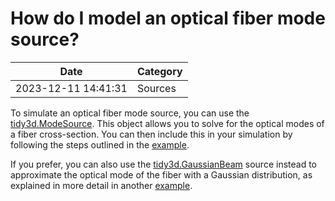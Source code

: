 # How do I model an optical fiber mode source?

| Date       | Category    |
|------------|-------------|
| 2023-12-11 14:41:31 | Sources |


To simulate an optical fiber mode source, you can use the [tidy3d.ModeSource](https://docs.flexcompute.com/projects/tidy3d/en/latest/api/_autosummary/tidy3d.ModeSource.html). This object allows you to solve for the optical modes of a fiber cross-section. You can then include this in your simulation by following the steps outlined in the [example](https://www.flexcompute.com/tidy3d/examples/notebooks/BilayerSiNEdgeCoupler/).

If you prefer, you can also use the [tidy3d.GaussianBeam](https://docs.flexcompute.com/projects/tidy3d/en/latest/api/_autosummary/tidy3d.GaussianBeam.html) source instead to approximate the optical mode of the fiber with a Gaussian distribution, as explained in more detail in another [example](https://www.flexcompute.com/tidy3d/examples/notebooks/EdgeCoupler/).